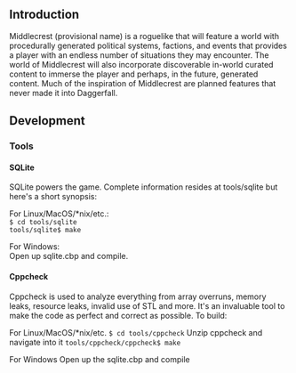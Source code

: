 ## Introduction

Middlecrest (provisional name) is a roguelike that will feature a world with procedurally generated political systems, factions, and events that provides a player with an endless number of situations they may encounter. The world of Middlecrest will also incorporate discoverable in-world curated content to immerse the player and perhaps, in the future, generated content. Much of the inspiration of Middlecrest are planned features that never made it into Daggerfall.

## Development
### Tools
#### SQLite

SQLite powers the game. Complete information resides at tools/sqlite but here's a short synopsis:

For Linux/MacOS/*nix/etc.:<br>
`$ cd tools/sqlite`<br>
`tools/sqlite$ make`

For Windows:<br>
Open up sqlite.cbp and compile.

#### Cppcheck

Cppcheck is used to analyze everything from array overruns, memory leaks, resource leaks, invalid use of STL and more. It's an invaluable tool to make the code as perfect and correct as possible. To build:

For Linux/MacOS/*nix/etc.
`$ cd tools/cppcheck`
Unzip cppcheck and navigate into it
`tools/cppcheck/cppcheck$ make`

For Windows
Open up the sqlite.cbp and compile
